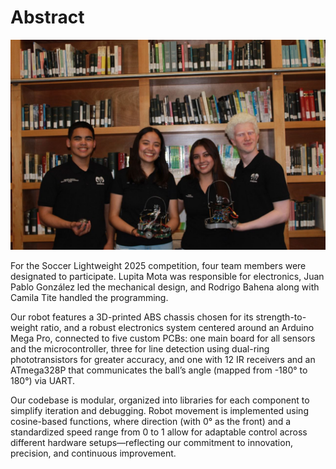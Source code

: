 # Abstract
![Team](Soccer_team.jpg)

For the Soccer Lightweight 2025 competition, four team members were designated to participate. Lupita Mota was responsible for electronics, Juan Pablo González led the mechanical design, and Rodrigo Bahena along with Camila Tite handled the programming.

 Our robot features a 3D-printed ABS chassis chosen for its strength-to-weight ratio, and a robust electronics system centered around an Arduino Mega Pro, connected to five custom PCBs: one main board for all sensors and the microcontroller, three for line detection using dual-ring phototransistors for greater accuracy, and one with 12 IR receivers and an ATmega328P that communicates the ball’s angle (mapped from -180° to 180°) via UART. 
 
 Our codebase is modular, organized into libraries for each component to simplify iteration and debugging. Robot movement is implemented using cosine-based functions, where direction (with 0° as the front) and a standardized speed range from 0 to 1 allow for adaptable control across different hardware setups—reflecting our commitment to innovation, precision, and continuous improvement.